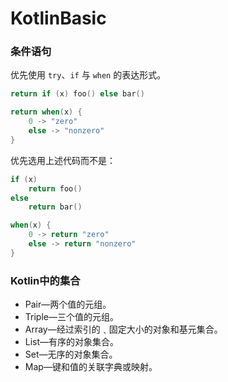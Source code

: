 # KotlinBasic

### 条件语句

优先使用 `try`、`if` 与 `when` 的表达形式。

```kotlin
return if (x) foo() else bar()

return when(x) {
    0 -> "zero"
    else -> "nonzero"
}
```

优先选用上述代码而不是：

```kotlin
if (x)
    return foo()
else
    return bar()

when(x) {
    0 -> return "zero"
    else -> return "nonzero"
}
```



### Kotlin中的集合

* Pair—两个值的元组。
* Triple—三个值的元组。
* Array—经过索引的﹑固定大小的对象和基元集合。
* List—有序的对象集合。
* Set—无序的对象集合。
* Map—键和值的关联字典或映射。
